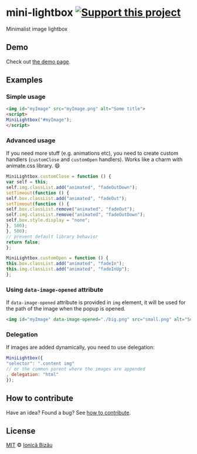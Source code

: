 # mini-lightbox [![Support this project][donate-now]][paypal-donations]

Minimalist image lightbox

## Demo
Check out [the demo page](http://ionicabizau.github.io/mini-lightbox).

## Examples

### Simple usage

```html
<img id="myImage" src="myImage.png" alt="Some title">
<script>
MiniLightbox("#myImage");
</script>
```

### Advanced usage
If you need more stuff (e.g. animations etc), you need to create custom handlers (`customClose` and `customOpen` handlers). Works like a charm with animate.css library. :smile:

```js
MiniLightbox.customClose = function () {
var self = this;
self.img.classList.add("animated", "fadeOutDown");
setTimeout(function () {
self.box.classList.add("animated", "fadeOut");
setTimeout(function () {
self.box.classList.remove("animated", "fadeOut");
self.img.classList.remove("animated", "fadeOutDown");
self.box.style.display = "none";
}, 500);
}, 500);
// prevent default library behavior
return false;
};

MiniLightbox.customOpen = function () {
this.box.classList.add("animated", "fadeIn");
this.img.classList.add("animated", "fadeInUp");
};
```

### Using `data-image-opened` attribute
If `data-image-opened` attribute is provided in `img` element, it will be used for the path of the image when the popup is opened.

```html
<img id="myImage" data-image-opened="./big.png" src="small.png" alt="Some title">
```

### Delegation
If images are added dynamically, you need to use delegation:

```js
MiniLightbox({
"selector": ".content img"
// or the common parent where the images are appended
, delegation: "html"
});
```

## How to contribute
Have an idea? Found a bug? See [how to contribute][contributing].

## License

[MIT][license] © [Ionică Bizău][website]

[paypal-donations]: https://www.paypal.com/cgi-bin/webscr?cmd=_s-xclick&hosted_button_id=RVXDDLKKLQRJW
[donate-now]: http://i.imgur.com/6cMbHOC.png

[license]: http://showalicense.com/?fullname=Ionic%C4%83%20Biz%C4%83u%20%3Cbizauionica%40gmail.com%3E%20(http%3A%2F%2Fionicabizau.net)&year=2014#license-mit
[website]: http://ionicabizau.net
[contributing]: /CONTRIBUTING.md
[docs]: /DOCUMENTATION.md